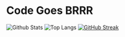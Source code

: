 # Code Goes BRRR
![Github Stats](https://github-readme-stats-peach-pi-15.vercel.app/api?username=ahsanzizan&theme=dark&hide_border=false&include_all_commits=true&count_private=true&show_icons=true)
![Top Langs](https://github-readme-stats-peach-pi-15.vercel.app/api/top-langs/?username=ahsanzizan&layout=compact&size_weight=0.35&count_weight=1&hide=html,cmake&langs_count=5&theme=dark)
[![GitHub Streak](https://streak-stats.demolab.com?user=ahsanzizan&theme=dark&fire=EB5454&ring=EB5454)](https://git.io/streak-stats)
